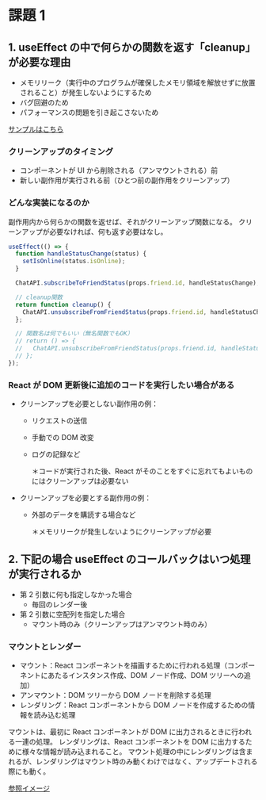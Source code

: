 # 課題 1

## 1. useEffect の中で何らかの関数を返す「cleanup」が必要な理由

- メモリリーク（実行中のプログラムが確保したメモリ領域を解放せずに放置されること）が発生しないようにするため
- バグ回避のため
- パフォーマンスの問題を引き起こさないため

[サンプルはこちら](https://ja.reactjs.org/docs/hooks-effect.html#explanation-why-effects-run-on-each-update)

### クリーンアップのタイミング

- コンポーネントが UI から削除される（アンマウントされる）前
- 新しい副作用が実行される前（ひとつ前の副作用をクリーンアップ）

### どんな実装になるのか

副作用内から何らかの関数を返せば、それがクリーンアップ関数になる。
クリーンアップが必要なければ、何も返す必要はなし。

```js
useEffect(() => {
  function handleStatusChange(status) {
    setIsOnline(status.isOnline);
  }

  ChatAPI.subscribeToFriendStatus(props.friend.id, handleStatusChange);

  // cleanup関数
  return function cleanup() {
    ChatAPI.unsubscribeFromFriendStatus(props.friend.id, handleStatusChange);
  };

  // 関数名は何でもいい（無名関数でもOK）
  // return () => {
  //   ChatAPI.unsubscribeFromFriendStatus(props.friend.id, handleStatusChange);
  // };
});
```

### React が DOM 更新後に追加のコードを実行したい場合がある

- クリーンアップを必要としない副作用の例：

  - リクエストの送信
  - 手動での DOM 改変
  - ログの記録など

    ＊コードが実行された後、React がそのことをすぐに忘れてもよいものにはクリーンアップは必要ない

- クリーンアップを必要とする副作用の例：

  - 外部のデータを購読する場合など

    ＊メモリリークが発生しないようにクリーンアップが必要

## 2. 下記の場合 useEffect のコールバックはいつ処理が実行されるか

- 第 2 引数に何も指定しなかった場合
  - 毎回のレンダー後
- 第 2 引数に空配列を指定した場合
  - マウント時のみ（クリーンアップはアンマウント時のみ）

### マウントとレンダー

- マウント：React コンポーネントを描画するために行われる処理（コンポーネントにあたるインスタンス作成、DOM ノード作成、DOM ツリーへの追加）
- アンマウント：DOM ツリーから DOM ノードを削除する処理
- レンダリング：React コンポーネントから DOM ノードを作成するための情報を読み込む処理

マウントは、最初に React コンポーネントが DOM に出力されるときに行われる一連の処理。
レンダリングは、React コンポーネントを DOM に出力するために様々な情報が読み込まれること。
マウント処理の中にレンダリングは含まれるが、レンダリングはマウント時のみ動くわけではなく、アップデートされる際にも動く。

[参照イメージ](https://projects.wojtekmaj.pl/react-lifecycle-methods-diagram/)
